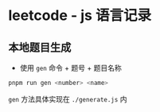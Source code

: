# leetcode - js 语言记录

## 本地题目生成

- 使用 `gen` 命令 + 题号 + 题目名称

```bash
pnpm run gen <number> <name>
```

`gen` 方法具体实现在 `./generate.js` 内
